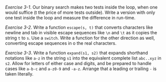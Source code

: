 *Exercise 3-1*.  Our binary search makes two tests inside the loop, when one would suffice (t the price of more tests outside).  Write a version with only one test inside the loop and measure the difference in run-time.

*Exercise 3-2*.  Write a function `escape(s, t)` that converts characters like newline and tab in visible escape sequences like `\n` and `\t` as it copies the string `t` to `s`.  Use a `switch`.  Write a function for the other direction as well, converting escape sequences in o the real characters.

*Exercise 3-3*.  Write a function `expand(s1, s2)` that expands shorthand notations like `a-z` in the string `s1` into the equivalent complete list `abc..xyz` in `s2`.  Allow for letters of either case and digits, and be prepared to handle cases like `a-b-c` and `a-z0-9` and `-a-z`.  Arrange that a leading or trailing `-` is taken literally.

